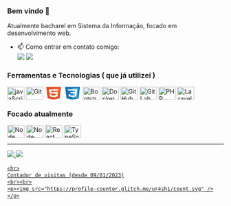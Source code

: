 ### Bem vindo 👋

<p>
    Atualmente bacharel em Sistema da Informação, focado em desenvolvimento web.
</p>

- 📫 Como entrar em contato comigo:<br>
<a href = "mailto:lucas.edgerly@gmail.com"><img src="https://img.shields.io/badge/Gmail-D14836?style=for-the-badge&logo=gmail&logoColor=white" target="_blank"></a>
<a href="https://www.linkedin.com/in/alan-lucas-e-362a43148" target="_blank"><img src="https://img.shields.io/badge/-LinkedIn-%230077B5?style=for-the-badge&logo=linkedin&logoColor=white" target="_blank"></a> 

### Ferramentas e Tecnologias ( que já utilizei )
<div>
<img align="center" title="javaScript" height="30" width="40" src="https://cdn.jsdelivr.net/gh/devicons/devicon/icons/vscode/vscode-original.svg" />
<img align="center" title="Git" height="30" width="40" src="https://cdn.jsdelivr.net/gh/devicons/devicon/icons/git/git-original.svg" />
<img align="center" title="html5" height="30" width="40" src="https://raw.githubusercontent.com/devicons/devicon/master/icons/html5/html5-original.svg" />
<img align="center" title="CSS3" height="30" width="40" src="https://raw.githubusercontent.com/devicons/devicon/master/icons/css3/css3-original.svg" />
<img align="center" title="Bootstrap" height="30" width="40" src="https://cdn.jsdelivr.net/gh/devicons/devicon/icons/bootstrap/bootstrap-plain.svg" />
<img align="center" title="Docker" height="30" width="40" src="https://cdn.jsdelivr.net/gh/devicons/devicon/icons/docker/docker-plain.svg" />
<img align="center" title="GitHub" height="30" width="40" src="https://cdn.jsdelivr.net/gh/devicons/devicon/icons/github/github-original.svg" />
<img align="center" title="GitLab" height="30" width="40" src="https://cdn.jsdelivr.net/gh/devicons/devicon/icons/gitlab/gitlab-original.svg" />
<img align="center" title="PHP" height="30" width="40" src="https://cdn.jsdelivr.net/gh/devicons/devicon/icons/php/php-plain.svg" />
<img align="center" title="Laravel" height="30" width="40" src="https://cdn.jsdelivr.net/gh/devicons/devicon/icons/laravel/laravel-plain.svg" />
</div>

### Focado atualmente
<div>
<img align="center" title="Node" height="30" width="40" src="https://cdn.jsdelivr.net/gh/devicons/devicon/icons/javascript/javascript-original.svg" />  
<img align="center" title="Node" height="30" width="40" src="https://cdn.jsdelivr.net/gh/devicons/devicon/icons/nodejs/nodejs-original.svg" />
<img align="center" title="React" height="30" width="40" src="https://cdn.jsdelivr.net/gh/devicons/devicon/icons/react/react-original.svg" /> 
<img align="center" title="TypeScript" height="30" width="40" src="https://cdn.jsdelivr.net/gh/devicons/devicon/icons/typescript/typescript-original.svg" />
</div>
<hr>
<div>
<a href="https://github.com/ur4sh1">
<img height="180em" src="https://github-readme-stats.vercel.app/api/top-langs/?username=ur4sh1&layout=compact&langs_count=7&theme=dracula"/>
<img height="180em" src="https://github-readme-stats.vercel.app/api?username=ur4sh1&show_icons=true&theme=dracula&include_all_commits=true&count_private=true"/> 
</div>

    <hr>
    Contador de visitas (desde 09/01/2023)
    <br><br>
    <p><img src="https://profile-counter.glitch.me/ur4sh1/count.svg" /></p>
